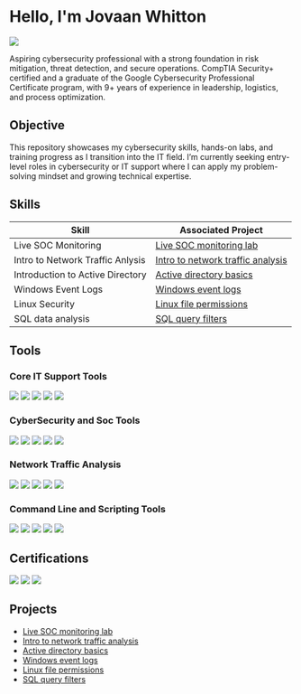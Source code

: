 # Hello, I'm Jovaan Whitton
<a href="https://linkedin.com/in/jovaan-whitton-profile"><img src="https://img.shields.io/badge/-LinkedIn-0072b1?&style=for-the-badge&logo=linkedin&logoColor=white" /></a>

Aspiring cybersecurity professional with a strong foundation in risk mitigation, threat detection, and secure operations. CompTIA Security+ certified and a graduate of the Google Cybersecurity Professional Certificate program, with 9+ years of experience in leadership, logistics, and process optimization.
## Objective

This repository showcases my cybersecurity skills, hands-on labs, and training progress as I transition into the IT field. I’m currently seeking entry-level roles in cybersecurity or IT support where I can apply my problem-solving mindset and growing technical expertise.

## Skills

| Skill                                         | Associated Project         |
|-----------------------------------------------|----------------------------|
| Live SOC Monitoring         | <a href="https://github.com/Jovaan-Whitton/live-soc-monitoring-letsdefend">Live SOC monitoring lab</a>|
| Intro to Network Traffic Anlysis | <a href="https://github.com/Jovaan-Whitton/intro-to-network-traffic-analysis-htb">Intro to network traffic analysis</a>|
| Introduction to Active Directory      | <a href="https://github.com/Jovaan-Whitton/active-directory-basics-htb">Active directory basics</a>|
| Windows Event Logs      | <a href="https://github.com/Jovaan-Whitton/windows-event-logs-htb">Windows event logs</a>|
| Linux Security                  | <a href="https://github.com/Jovaan-Whitton/Linux-File-Permissions">Linux file permissions</a>|
| SQL data analysis | <a href="https://github.com/Jovaan-Whitton/SQL-Query-Filters">SQL query filters</a>|

## Tools

### Core IT Support Tools
<div>
    <img src="https://img.shields.io/badge/-Windows%2010-0078D6?style=for-the-badge&logo=windows&logoColor=white" />
    <img src="https://img.shields.io/badge/-Active%20Directory-003366?style=for-the-badge&logo=microsoft&logoColor=white" />
    <img src="https://img.shields.io/badge/-PowerShell-012456?style=for-the-badge&logo=powershell&logoColor=white" />
    <img src="https://img.shields.io/badge/-Microsoft%20365-D83B01?style=for-the-badge&logo=microsoft&logoColor=white" />
    <img src="https://img.shields.io/badge/-ServiceNow-1E90FF?style=for-the-badge&logo=servicenow&logoColor=white" />

</div>

### CyberSecurity and Soc Tools
<div>
    <img src="https://img.shields.io/badge/-Splunk-000000?style=for-the-badge&logo=splunk&logoColor=white" />
    <img src="https://img.shields.io/badge/-Chronicle%20SIEM-4285F4?style=for-the-badge&logo=google&logoColor=white" />
    <img src="https://img.shields.io/badge/-VirusTotal-394EFF?style=for-the-badge&logo=virustotal&logoColor=white" />
    <img src="https://img.shields.io/badge/-MITRE%20ATT%26CK-FF4F00?style=for-the-badge&logo=mitre&logoColor=white" />
    <img src="https://img.shields.io/badge/-LetsDefend-111111?style=for-the-badge&logo=letsdefend&logoColor=white" />

</div>

### Network Traffic Analysis
<div>
    <img src="https://img.shields.io/badge/-Wireshark-1679A7?&style=for-the-badge&logo=Wireshark&logoColor=white" />
    <img src="https://img.shields.io/badge/-TCPdump-005F87?style=for-the-badge&logo=gnu-bash&logoColor=white" />
    <img src="https://img.shields.io/badge/-Nmap-004170?style=for-the-badge&logo=nmap&logoColor=white" />
    <img src="https://img.shields.io/badge/-Metasploit-6700AA?style=for-the-badge&logo=metasploit&logoColor=white" />
    <img src="https://img.shields.io/badge/-Netcat-000000?style=for-the-badge&logo=gnu-bash&logoColor=white" />

</div>

### Command Line and Scripting Tools
<div>
    <img src="https://img.shields.io/badge/-Linux%20CLI-FCC624?style=for-the-badge&logo=linux&logoColor=black" />
    <img src="https://img.shields.io/badge/-Windows%20CMD-000000?style=for-the-badge&logo=windows&logoColor=white" />
    <img src="https://img.shields.io/badge/-Bash-4EAA25?style=for-the-badge&logo=gnu-bash&logoColor=white" />
    <img src="https://img.shields.io/badge/-Git-F05032?style=for-the-badge&logo=git&logoColor=white" />
    <img src="https://img.shields.io/badge/-GitHub-181717?style=for-the-badge&logo=github&logoColor=white" />

## Certifications
<div>
<img src="https://img.shields.io/badge/-Security%2B-FF0000?&style=for-the-badge&logo=CompTIA&logoColor=white" />
<img src="https://img.shields.io/badge/-Google%20Cybersecurity%20Certificate-4285F4?&style=for-the-badge&logo=Google&logoColor=white" />
<img src="https://img.shields.io/badge/Google%20IT%20Support%20Certificate-4285F4?style=for-the-badge&logo=google&logoColor=white" />
</div>

## Projects
- <a href="https://github.com/Jovaan-Whitton/live-soc-monitoring-letsdefend">Live SOC monitoring lab</a>
- <a href="https://github.com/Jovaan-Whitton/intro-to-network-traffic-analysis-htb">Intro to network traffic analysis</a>
- <a href="https://github.com/Jovaan-Whitton/active-directory-basics-htb">Active directory basics</a>
- <a href="https://github.com/Jovaan-Whitton/windows-event-logs-htb">Windows event logs</a>
- <a href="https://github.com/Jovaan-Whitton/Linux-File-Permissions">Linux file permissions</a>
- <a href="https://github.com/Jovaan-Whitton/SQL-Query-Filters">SQL query filters</a>

